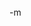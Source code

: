 <object width="425" height="355"><param name="movie" value="http://www.youtube.com/v/0H8Nq7BglIg&rel=1"></param><param name="wmode" value="transparent"></param><embed src="http://www.youtube.com/v/0H8Nq7BglIg&rel=1" type="application/x-shockwave-flash" wmode="transparent" width="425" height="355"></embed></object><br/>
-m